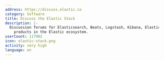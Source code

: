 ```yaml
---
address: https://discuss.elastic.co
category: Software
title: Discuss the Elastic Stack
description: |-
  Discussion forums for Elasticsearch, Beats, Logstash, Kibana, Elastic Cloud and other
    products in the Elastic ecosystem.
userCount: 117982
icon: elastic-stack.png
activity: very high
language: en
---
```

